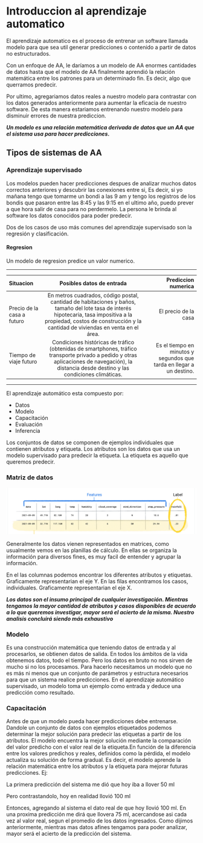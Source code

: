 
 # Introduccion al aprendizaje automatico


El aprendizaje automatico es el proceso de entrenar un software llamada modelo para que sea util generar predicciones o contenido a partir de datos no estructurados.

Con un enfoque de AA, le daríamos a un modelo de AA enormes cantidades de datos hasta que el modelo de AA finalmente aprendió la relación matemática entre los patrones para un determinado fin. Es decir, algo que querramos predecir. 

Por ultimo, agregariamos datos reales a nuestro modelo para contrastar con los datos generados anteriormente para aumentar la eficacia de nuestro software. De esta manera estariamos entrenando nuestro modelo para disminuir errores de nuestra prediccion.

***Un modelo es una relación matemática derivada de datos que un AA que el sistema usa para hacer predicciones.***


## Tipos de sistemas de AA

### Aprendizaje supervisado

Los modelos pueden hacer predicciones despues de analizar muchos datos correctos anteriores y descubrir las conexiones entre si, Es decir, si yo mañana tengo que tomarme un bondi a las 9 am y tengo los registros de los bondis que pasaron entre las 8:45 y las 9:15 en el ultimo año, puedo prever a que hora salir de casa para no perdermelo. La persona le brinda al software los datos conocidos para poder predecir. 

Dos de los casos de uso más comunes del aprendizaje supervisado son la regresión y clasificación.


#### Regresion 

Un modelo de regresion predice un valor numerico.

----
| Situacion  | Posibles datos de entrada  | Prediccion numerica |
| :------------ |:---------------:| -----:|
| Precio de la casa a futuro      | En metros cuadrados, código postal, cantidad de habitaciones y baños, tamaño del lote tasa de interés hipotecaria, tasa impositiva a la propiedad, costos de construcción y la cantidad de viviendas en venta en el área. | El precio de la casa |
| Tiempo de viaje futuro      | Condiciones históricas de tráfico (obtenidas de smartphones, tráfico transporte privado a pedido y otras aplicaciones de navegación), la distancia desde destino y las condiciones climáticas.        |   Es el tiempo en minutos y segundos que tarda en llegar a un destino. 

----

El aprendizaje automático esta compuesto por: 

- Datos
- Modelo
- Capacitación
- Evaluación
- Inferencia

Los conjuntos de datos se componen de ejemplos individuales que contienen atributos y etiqueta. Los atributos son los datos que usa un modelo supervisado para predecir la etiqueta. La etiqueta es aquello que queremos predecir. 

### Matriz de datos

![](https://github.com/ghluque/GoogleML/blob/main/Imagenes/MatrizDatos.png)

Generalmente los datos vienen representados en matrices, como usualmente vemos en las planillas de cálculo. En ellas se organiza la información para diversos fines, es muy facil de entender y agrupar la información. 

En el las columnas podemos encontrar los diferentes atributos y etiquetas. Graficamente representarian el eje Y. En las filas encontramos los casos, individuales. Graficamente representarian el eje X. 

***Los datos son el insumo principal de cualquier investigación. Mientras tengamos la mayor cantidad de atributos y casos disponibles de acuerdo a lo que queremos investigar, mayor será el acierto de la misma. Nuestro analisis concluirá siendo más exhaustivo***

### Modelo

Es una construcción matemática que teniendo datos de entrada y al procesarlos, se obtienen datos de salida. En todos los ámbitos de la vida obtenemos datos, todo el tiempo. Pero los datos en bruto no nos sirven de mucho si no los procesamos. Para hacerlo necesitamos un modelo que no es más ni menos que un conjunto de parámetros y estructura necesarios para que un sistema realice predicciones. En el aprendizaje automático supervisado, un modelo toma un ejemplo como entrada y deduce una predicción como resultado.

### Capacitación

Antes de que un modelo pueda hacer predicciones debe entrenarse. Dandole un conjunto de datos con ejemplos etiquetados podemos determinar la mejor solución para predecir las etiquetas a partir de los atributos. El modelo encuentra la mejor solución mediante la comparación del valor predicho con el valor real de la etiqueta.En función de la diferencia entre los valores predichos y reales, definidos como la pérdida, el modelo actualiza su solución de forma gradual. Es decir, el modelo aprende la relación matemática entre los atributos y la etiqueta para mejorar futuras predicciones. Ej: 

La primera predicción del sistema me dió que hoy iba a llover 50 ml 

Pero contrastandolo, hoy en realidad llovió 100 ml

Entonces, agregando al sistema el dato real de que hoy llovió 100 ml. En una proxima predicción me dirá que llovera 75 ml, acercandose asi cada vez al valor real, segun el promedio de los datos ingresados. Como dijimos anteriormente, mientras mas datos afines tengamos para poder analizar, mayor será el acierto de la predicción del sistema.



